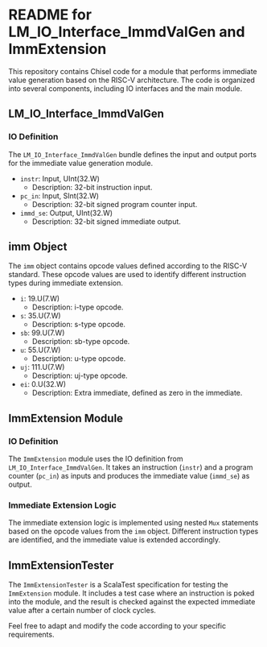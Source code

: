 # README for LM_IO_Interface_ImmdValGen and ImmExtension

This repository contains Chisel code for a module that performs immediate value generation based on the RISC-V architecture. The code is organized into several components, including IO interfaces and the main module.

## LM_IO_Interface_ImmdValGen

### IO Definition

The `LM_IO_Interface_ImmdValGen` bundle defines the input and output ports for the immediate value generation module.

- `instr`: Input, UInt(32.W)
  - Description: 32-bit instruction input.
- `pc_in`: Input, SInt(32.W)
  - Description: 32-bit signed program counter input.
- `immd_se`: Output, UInt(32.W)
  - Description: 32-bit signed immediate output.

## imm Object


The `imm` object contains opcode values defined according to the RISC-V standard. These opcode values are used to identify different instruction types during immediate extension.

- `i`: 19.U(7.W)
  - Description: i-type opcode.
- `s`: 35.U(7.W)
  - Description: s-type opcode.
- `sb`: 99.U(7.W)
  - Description: sb-type opcode.
- `u`: 55.U(7.W)
  - Description: u-type opcode.
- `uj`: 111.U(7.W)
  - Description: uj-type opcode.
- `ei`: 0.U(32.W)
  - Description: Extra immediate, defined as zero in the immediate.

## ImmExtension Module

### IO Definition

The `ImmExtension` module uses the IO definition from `LM_IO_Interface_ImmdValGen`. It takes an instruction (`instr`) and a program counter (`pc_in`) as inputs and produces the immediate value (`immd_se`) as output.

### Immediate Extension Logic

The immediate extension logic is implemented using nested `Mux` statements based on the opcode values from the `imm` object. Different instruction types are identified, and the immediate value is extended accordingly.

## ImmExtensionTester

The `ImmExtensionTester` is a ScalaTest specification for testing the `ImmExtension` module. It includes a test case where an instruction is poked into the module, and the result is checked against the expected immediate value after a certain number of clock cycles.

Feel free to adapt and modify the code according to your specific requirements.
